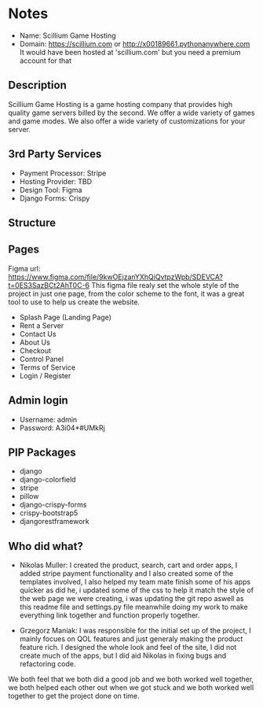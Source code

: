 # Notes
- Name: Scillium Game Hosting
- Domain: https://scillium.com or http://x00189661.pythonanywhere.com
It would have been hosted at 'scillium.com' but you need a premium account for that


## Description
Scillium Game Hosting is a game hosting company that provides high quality game servers billed by the second. 
We offer a wide variety of games and game modes. We also offer a wide variety of customizations for your server.


## 3rd Party Services
- Payment Processor: Stripe
- Hosting Provider: TBD
- Design Tool: Figma
- Django Forms: Crispy


## Structure


## Pages
Figma url: https://www.figma.com/file/9kwOEjzanYXhQiQvtpzWpb/SDEVCA?t=0ES3SazBCt2AhT0C-6
This figma file realy set the whole style of the project in just one page, from the color scheme to the font, 
it was a great tool to use to help us create the website.

- Splash Page (Landing Page)
- Rent a Server
- Contact Us
- About Us
- Checkout
- Control Panel
- Terms of Service
- Login / Register


## Admin login
- Username: admin
- Password: A3i04*#UMkRj 


## PIP Packages
- django
- django-colorfield
- stripe
- pillow
- django-crispy-forms
- crispy-bootstrap5
- djangorestframework


## Who did what?

 - Nikolas Muller: I created the product, search, cart and order apps, I added stripe payment functionality and I also created some of the templates involved, I also helped my team mate finish some of his apps quicker as did he, i updated some of the css to help it match the style of the web page we were creating, i was updating the git repo aswell as this readme file and settings.py file meanwhile doing my work to make everything link together and function properly together.


 - Grzegorz Maniak: I was responsible for the initial set up of the project, I mainly focues on QOL features and just generaly making the product feature rich. I designed the whole look and feel of the site, I did not create much of the apps, but I did aid Nikolas in fixing bugs and refactoring code.

We both feel that we both did a good job and we both worked well together, we both helped each other out when we got stuck and we both worked well together to get the project done on time.

